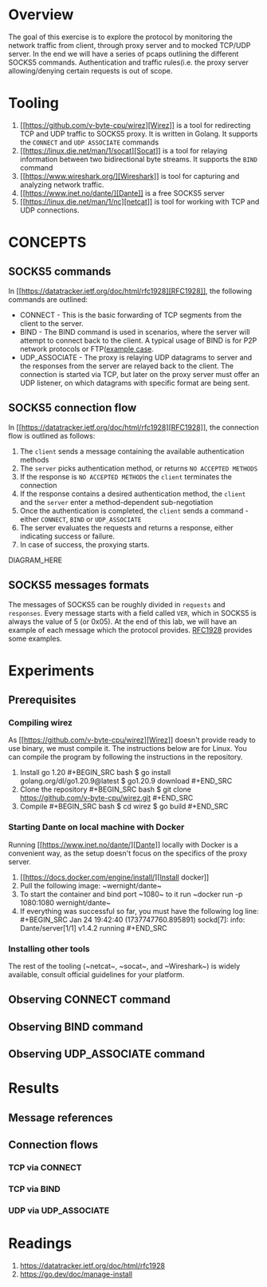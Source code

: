 # Overview
The goal of this exercise is to explore the protocol by monitoring the network traffic from client, through proxy server and to mocked TCP/UDP server. In the end we will have a series of pcaps outlining the different SOCKS5 commands. Authentication and traffic rules(i.e. the proxy server allowing/denying certain requests is out of scope.
# Tooling
1. [[https://github.com/v-byte-cpu/wirez][Wirez]] is a tool for redirecting TCP and UDP traffic to SOCKS5 proxy. It is written in Golang. It supports the `CONNECT` and `UDP ASSOCIATE` commands
2. [[https://linux.die.net/man/1/socat][Socat]] is a tool for relaying information between two bidirectional byte streams. It supports the `BIND` command
3. [[https://www.wireshark.org/][Wireshark]] is tool for capturing and analyzing network traffic.
4. [[https://www.inet.no/dante/][Dante]] is a free SOCKS5 server
5. [[https://linux.die.net/man/1/nc][netcat]] is tool for working with TCP and UDP connections.
# CONCEPTS
## SOCKS5 commands
In [[https://datatracker.ietf.org/doc/html/rfc1928][RFC1928]], the following commands are outlined:
- CONNECT - This is the basic forwarding of TCP segments from the client to the server.
- BIND - The BIND command is used in scenarios, where the server will attempt to connect back to the client. A typical usage of BIND is for P2P network protocols or FTP([example case](https://stackoverflow.com/questions/25092819/when-should-an-ftp-server-connect-to-ftp-client-after-port-command).
- UDP_ASSOCIATE - The proxy is relaying UDP datagrams to server and the responses from the server are relayed back to the client. The connection is started via TCP, but later on the proxy server must offer an UDP listener, on which datagrams with specific format are being sent.
## SOCKS5 connection flow
In [[https://datatracker.ietf.org/doc/html/rfc1928][RFC1928]], the connection flow is outlined as follows:
1. The `client` sends a message containing the available authentication methods
2. The `server` picks authentication method, or returns `NO ACCEPTED METHODS`
3. If the response is `NO ACCEPTED METHODS` the `client` terminates the connection
4. If the response contains a desired authentication method, the `client` and the `server` enter a method-dependent sub-negotiation
5. Once the authentication is completed, the `client` sends a command - either `CONNECT`, `BIND` or `UDP_ASSOCIATE`
6. The server evaluates the requests and returns a response, either indicating success or failure.
7. In case of success, the proxying starts.

DIAGRAM_HERE
## SOCKS5 messages formats
The messages of SOCKS5 can be roughly divided in `requests` and `responses`. Every message starts with a field called `VER`, which in SOCKS5 is always the value of 5 (or 0x05). At the end of this lab, we will have an example of each message which the protocol provides. [RFC1928](https://datatracker.ietf.org/doc/html/rfc1928) provides some examples.
# Experiments
## Prerequisites
### Compiling wirez
As [[https://github.com/v-byte-cpu/wirez][Wirez]] doesn't provide ready to use binary, we must compile it. The instructions below are for Linux. You can compile the program by following the instructions in the repository.
1. Install go 1.20
#+BEGIN_SRC bash
$ go install golang.org/dl/go1.20.9@latest
$ go1.20.9 download
#+END_SRC
2. Clone the repository
#+BEGIN_SRC bash
$ git clone https://github.com/v-byte-cpu/wirez.git
#+END_SRC
3. Compile
#+BEGIN_SRC bash
$ cd wirez
$ go build
#+END_SRC
### Starting Dante on local machine with Docker
Running [[https://www.inet.no/dante/][Dante]] locally with Docker is a convenient way, as the setup doesn't focus on the specifics of the proxy server. 
1. [[https://docs.docker.com/engine/install/][Install docker]]
2. Pull the following image: ~wernight/dante~
3. To start the container and bind port ~1080~ to it run ~docker run -p 1080:1080 wernight/dante~
4. If everything was successful so far, you must have the following log line:
#+BEGIN_SRC
Jan 24 19:42:40 (1737747760.895891) sockd[7]: info: Dante/server[1/1] v1.4.2 running
#+END_SRC
### Installing other tools
The rest of the tooling (~netcat~, ~socat~, and ~Wireshark~) is widely available, consult official guidelines for your platform.
## Observing CONNECT command
## Observing BIND command
## Observing UDP_ASSOCIATE command
# Results
## Message references
## Connection flows
### TCP via CONNECT
### TCP via BIND
### UDP via UDP_ASSOCIATE
# Readings
1. https://datatracker.ietf.org/doc/html/rfc1928
2. https://go.dev/doc/manage-install
